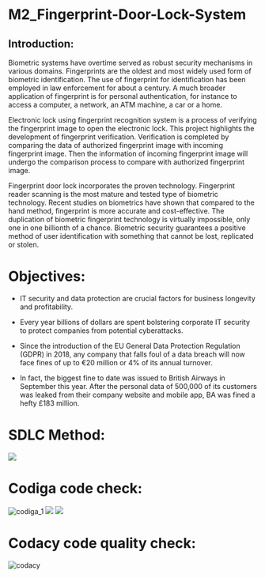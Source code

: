 # M2_Fingerprint-Door-Lock-System
## Introduction:
Biometric systems have overtime served as robust security mechanisms in various domains. Fingerprints are the oldest and most widely used form of biometric identification. The use of fingerprint for identification has been employed in law enforcement for about a century. A much broader application of fingerprint is for personal authentication, for instance to access a computer, a network, an ATM machine, a car or a home.

Electronic lock using fingerprint recognition system is a process of verifying the fingerprint image to open the electronic lock. This project highlights the development of fingerprint verification. Verification is completed by comparing the data of authorized fingerprint image with incoming fingerprint image. Then the information of incoming fingerprint image will undergo the comparison process to compare with authorized fingerprint image. 

Fingerprint door lock incorporates the proven technology. Fingerprint reader scanning is the most mature and tested type of biometric technology. Recent studies on biometrics have shown that compared to the hand method, fingerprint is more accurate and cost-effective. The duplication of biometric fingerprint technology is virtually impossible, only one in one billionth of a chance. Biometric security guarantees a positive method of user identification with something that cannot be lost, replicated or stolen.
# Objectives:
* IT security and data protection are crucial factors for business longevity and profitability.
* Every year billions of dollars are spent bolstering corporate IT security to protect companies from potential cyberattacks.

* Since the introduction of the EU General Data Protection Regulation (GDPR) in 2018, any company that falls foul of a data breach will now face fines of up to €20 million or 4% of its annual turnover. 
* In fact, the biggest fine to date was issued to British Airways in September this year. After the personal data of 500,000 of its customers was leaked from their company website and mobile app, BA was fined a hefty £183 million.
# SDLC Method:
![](https://github.com/Sravya-Kamineni/M2_Fingerprint-Door-Lock-System/actions/workflows/main.yml/badge.svg)
# Codiga code check:
![codiga_1](https://user-images.githubusercontent.com/89642370/164741247-b01accb7-a28e-4e7f-9d6a-f3a79ea9a267.png)
![](https://api.codiga.io/project/33026/score/svg)
![](https://api.codiga.io/project/33026/status/svg)
# Codacy code quality check:
![codacy](https://user-images.githubusercontent.com/89642370/164741915-16753c4b-39d2-4990-b232-b0fa4856c1c0.jpg)

